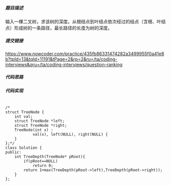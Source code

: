 ##### 题目描述
输入一棵二叉树，求该树的深度。从根结点到叶结点依次经过的结点（含根、叶结点）形成树的一条路径，最长路径的长度为树的深度。


##### 提交链接
https://www.nowcoder.com/practice/435fb86331474282a3499955f0a41e8b?tpId=13&tqId=11191&tPage=2&rp=2&ru=/ta/coding-interviews&qru=/ta/coding-interviews/question-ranking



##### 代码思路




##### 代码实现

```

/*
struct TreeNode {
	int val;
	struct TreeNode *left;
	struct TreeNode *right;
	TreeNode(int x) :
			val(x), left(NULL), right(NULL) {
	}
};*/
class Solution {
public:
    int TreeDepth(TreeNode* pRoot){
        if(pRoot==NULL)
            return 0;
        return 1+max(TreeDepth(pRoot->left),TreeDepth(pRoot->right));
    }
};

```

